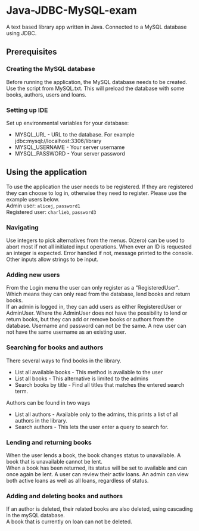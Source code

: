 # Java-JDBC-MySQL-exam

A text based library app written in Java. Connected to a MySQL database using JDBC.

## Prerequisites

### Creating the MySQL database
Before running the application, the MySQL database needs to be created. Use the script from MySQL.txt. This will preload 
the database with some books, authors, users and loans.

### Setting up IDE
Set up environmental variables for your database:
* MYSQL_URL - URL to the database. For example jdbc:mysql://localhost:3306/library
* MYSQL_USERNAME - Your server username
* MYSQL_PASSWORD - Your server password

## Using the application
To use the application the user needs to be registered. If they are registered they can choose to log in, 
otherwise they need to register. Please use the example users below.  
Admin user: `alicej`, `password1`  
Registered user: `charlieb`, `password3`

### Navigating
Use integers to pick alternatives from the menus. 0(zero) can be used to abort most if not all initiated input operations.
When ever an ID is requested an integer is expected. Error handled if not, message printed to the console.  
Other inputs allow strings to be input.

### Adding new users
From the Login menu the user can only register as a "RegisteredUser". Which means they can only read from the database,
lend books and return books.  
If an admin is logged in, they can add users as either RegisteredUser or AdminUser. Where the AdminUser does not have
the possibility to lend or return books, but they can add or remove books or authors from the database.
Username and password can not be the same. A new user can not have the same username as an existing user.

### Searching for books and authors
There several ways to find books in the library.
* List all available books - This method is available to the user
* List all books - This alternative is limited to the admins
* Search books by title - Find all titles that matches the entered search term. 

Authors can be found in two ways
* List all authors - Available only to the admins, this prints a list of all authors in the library.
* Search authors - This lets the user enter a query to search for.

### Lending and returning books
When the user lends a book, the book changes status to unavailable. A book that is unavailable cannot be lent.  
When a book has been returned, its status will be set to available and can once again be lent.
A user can review their activ loans. An admin can view both active loans as well as all loans, regardless of status. 

### Adding and deleting books and authors
If an author is deleted, their related books are also deleted, using cascading in the mySQL database.  
A book that is currently on loan can not be deleted.
